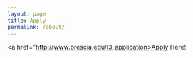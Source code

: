 ```yaml
---
layout: page
title: Apply
permalink: /about/
---
```

<a href="http://www.brescia.edu/l3_application>Apply Here!</a>
